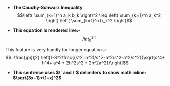 

 + **The Cauchy-Schwarz Inequality**
$$\left( \sum_{k=1}^n a_k b_k \right)^2 \leq \left( \sum_{k=1}^n a_k^2 \right) \left( \sum_{k=1}^n b_k^2 \right)$$

 + **This equation is rendered live:-**
$$/int_{0}^{2\pi}$$

This feature is very handly for longer equations:-
$$=\frac{\pi}{2} \left[1-S^2\frac{(s^2+h^2)/s^2-a^2/s^2-a^2/s^2}{\sqrt{s^4+ h^4+ a^4 + 2h^2s^2 + 2h^2a^2}}\right]$$

+ **This sentence uses $\` and \`$ delimiters to show math inline:  $`\sqrt{3x-1}+(1+x)^2`$**

